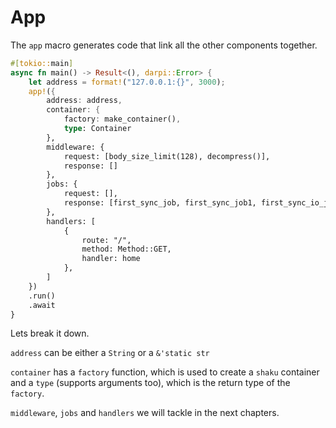 # App

The `app` macro generates code that link all the other components together. 

```rust
#[tokio::main]
async fn main() -> Result<(), darpi::Error> {
    let address = format!("127.0.0.1:{}", 3000);
    app!({
        address: address,
        container: {
            factory: make_container(),
            type: Container
        },
        middleware: {
            request: [body_size_limit(128), decompress()],
            response: []
        },
        jobs: {
            request: [],
            response: [first_sync_job, first_sync_job1, first_sync_io_job]
        },
        handlers: [
            {
                route: "/",
                method: Method::GET,
                handler: home
            },
        ]
    })
    .run()
    .await
}
```

Lets break it down.

`address` can be either a `String` or a `&'static str`

`container` has a `factory` function, which is used to create a `shaku` container
and a `type` (supports arguments too), which is the return type of the `factory`.

`middleware`, `jobs` and `handlers` we will tackle in the next chapters.
